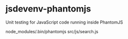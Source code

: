 jsdevenv-phantomjs
==================

Unit testing for JavaScript code running inside PhantomJS

   node_modules/.bin/phantomjs src/js/search.js

